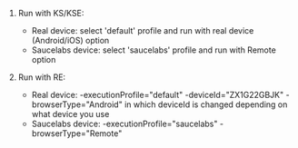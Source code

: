 
1. Run with KS/KSE:
	- Real device: select 'default' profile and run with real device (Android/iOS) option
	- Saucelabs device: select 'saucelabs' profile and run with Remote option
	
2. Run with RE:
	- Real device: -executionProfile="default" -deviceId="ZX1G22GBJK" -browserType="Android" in which deviceId is changed depending on what device you use
	- Saucelabs device: -executionProfile="saucelabs" -browserType="Remote"


